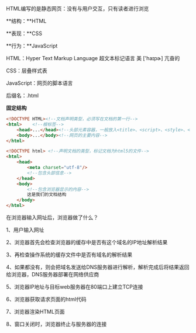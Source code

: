 HTML编写的是静态网页：没有与用户交互，只有读者进行浏览

**结构：**HTML

**表现：**CSS

**行为：**JavaScript

HTML：Hyper Text Markup Language 超文本标记语言 美  ['haɪpɚ] 亢奋的

CSS：层叠样式表

JavaScript：网页的脚本语言

后缀名：.html

**固定结构**

```html
<!DOCTYPE HTML><!--文档声明类型，必须写在文档的第一行-->
<html>    <!--根标签-->
    <head>...</head><!--头部元素容器，一般放入<title>、<script>、<style>、<link>、<meta>-->
    <body>...</body><!--网页的主要内容-->
</html>
```



```html
<!DOCTYPE html> <!--声明文档的类型，标记文档为html5的文件-->
<html>
    <head>
        <meta charset="utf-8"/>
        <!--包含头部信息-->
    </head>
    <body>
        <!--包含浏览器显示的内容-->
        这是我们的文档结构
    </body>
</html>
```



在浏览器输入网址后，浏览器做了什么？

1、用户输入网址

2、浏览器首先会检查浏览器的缓存中是否有这个域名的IP地址解析结果

3、再检查操作系统的缓存文件中是否有域名的解析结果

4、如果都没有，则会把域名发送给DNS服务器进行解析，解析完成后将结果返回给浏览器，DNS服务器部署在网络供应商

5、浏览器IP地址与目标web服务器在80端口上建立TCP连接

6、浏览器获取请求页面的html代码

7、浏览器渲染HTML页面

8、窗口关闭时，浏览器终止与服务器的连接





